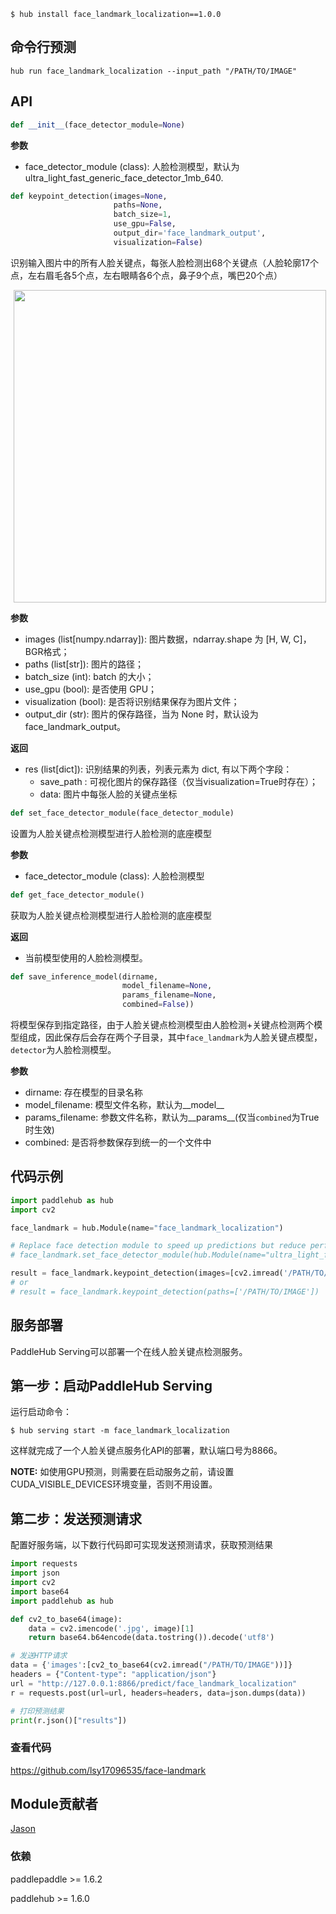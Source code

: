 ```shell
$ hub install face_landmark_localization==1.0.0
```

## 命令行预测

```
hub run face_landmark_localization --input_path "/PATH/TO/IMAGE"
```

## API

```python
def __init__(face_detector_module=None)
```

**参数**

* face\_detector\_module (class): 人脸检测模型，默认为 ultra\_light\_fast\_generic\_face\_detector\_1mb\_640.


```python
def keypoint_detection(images=None,
                       paths=None,
                       batch_size=1,
                       use_gpu=False,
                       output_dir='face_landmark_output',
                       visualization=False)
```

识别输入图片中的所有人脸关键点，每张人脸检测出68个关键点（人脸轮廓17个点，左右眉毛各5个点，左右眼睛各6个点，鼻子9个点，嘴巴20个点）

<p align="center">
<img src="https://paddlehub.bj.bcebos.com/resources/face_landmark.jpg"  hspace='5' width=500/> <br />
</p>

**参数**

* images (list\[numpy.ndarray\]): 图片数据，ndarray.shape 为 \[H, W, C\]，BGR格式；
* paths (list\[str\]): 图片的路径；
* batch\_size (int): batch 的大小；
* use\_gpu (bool): 是否使用 GPU；
* visualization (bool): 是否将识别结果保存为图片文件；
* output\_dir (str): 图片的保存路径，当为 None 时，默认设为face\_landmark\_output。

**返回**

* res (list\[dict\]): 识别结果的列表，列表元素为 dict, 有以下两个字段：
    * save\_path : 可视化图片的保存路径（仅当visualization=True时存在）；
    * data: 图片中每张人脸的关键点坐标


```python
def set_face_detector_module(face_detector_module)
```

设置为人脸关键点检测模型进行人脸检测的底座模型

**参数**

* face\_detector\_module (class): 人脸检测模型


```python
def get_face_detector_module()
```

获取为人脸关键点检测模型进行人脸检测的底座模型

**返回**

* 当前模型使用的人脸检测模型。

```python
def save_inference_model(dirname,
                         model_filename=None,
                         params_filename=None,
                         combined=False))
```

将模型保存到指定路径，由于人脸关键点检测模型由人脸检测+关键点检测两个模型组成，因此保存后会存在两个子目录，其中`face_landmark`为人脸关键点模型，`detector`为人脸检测模型。

**参数**

* dirname: 存在模型的目录名称
* model_filename: 模型文件名称，默认为__model__
* params_filename: 参数文件名称，默认为__params__(仅当`combined`为True时生效)
* combined: 是否将参数保存到统一的一个文件中


## 代码示例

```python
import paddlehub as hub
import cv2

face_landmark = hub.Module(name="face_landmark_localization")

# Replace face detection module to speed up predictions but reduce performance
# face_landmark.set_face_detector_module(hub.Module(name="ultra_light_fast_generic_face_detector_1mb_320"))

result = face_landmark.keypoint_detection(images=[cv2.imread('/PATH/TO/IMAGE')])
# or
# result = face_landmark.keypoint_detection(paths=['/PATH/TO/IMAGE'])
```

## 服务部署

PaddleHub Serving可以部署一个在线人脸关键点检测服务。

## 第一步：启动PaddleHub Serving

运行启动命令：
```shell
$ hub serving start -m face_landmark_localization
```

这样就完成了一个人脸关键点服务化API的部署，默认端口号为8866。

**NOTE:** 如使用GPU预测，则需要在启动服务之前，请设置CUDA_VISIBLE_DEVICES环境变量，否则不用设置。

## 第二步：发送预测请求

配置好服务端，以下数行代码即可实现发送预测请求，获取预测结果

```python
import requests
import json
import cv2
import base64
import paddlehub as hub

def cv2_to_base64(image):
    data = cv2.imencode('.jpg', image)[1]
    return base64.b64encode(data.tostring()).decode('utf8')

# 发送HTTP请求
data = {'images':[cv2_to_base64(cv2.imread("/PATH/TO/IMAGE"))]}
headers = {"Content-type": "application/json"}
url = "http://127.0.0.1:8866/predict/face_landmark_localization"
r = requests.post(url=url, headers=headers, data=json.dumps(data))

# 打印预测结果
print(r.json()["results"])
```

### 查看代码

https://github.com/lsy17096535/face-landmark

## Module贡献者

[Jason](https://github.com/jiangjiajun)

### 依赖

paddlepaddle >= 1.6.2

paddlehub >= 1.6.0
